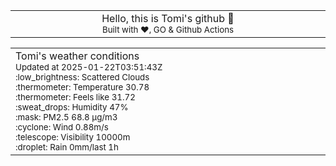
<div align="center">
<table>
<tbody>
<td align="center">
<img width="2000" height="0"><br>
Hello, this is Tomi's github 👋<br>
<sup>Built with ❤️, GO & Github Actions</sup><br>
<img width="2000" height="0">
</td>
</tbody>
</table>
</div>
<table>
<tbody>
<td align="left">
<img width="2000" height="0"><br>
Tomi's weather conditions<br>
<sup>Updated at 2025-01-22T03:51:43Z</sup><br>
<sup>:low_brightness: Scattered Clouds</sup><br>
<sup>:thermometer: Temperature 30.78 </sup><br>
<sup>:thermometer: Feels like 31.72</sup><br>
<sup>:sweat_drops: Humidity 47%</sup><br>
<sup>:mask: PM2.5 68.8 μg/m3</sup><br>
<sup>:cyclone: Wind 0.88m/s </sup><br>
<sup>:telescope: Visibility 10000m </sup><br>
<sup>:droplet: Rain 0mm/last 1h </sup><br>
<img width="2000" height="0">
</td>
<td align="left">
<img width="2000" height="0"><br>
<br>
<img width="2000" height="0">
</td>
</tbody>
</table>
</div>
    